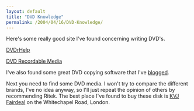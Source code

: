 ```yaml
---
layout: default
title: "DVD Knowledge"
permalink: /2004/04/16/DVD-Knowledge/
---
```


<P>Here's some really good site I've found concerning writing DVD's.</P>
<P><A class="" href="http://www.dvdrhelp.com/" target=_blank>DVDrHelp</A></P>
<P><A class="" href="http://www.dvd-recordable.org/" target=_blank>DVD Recordable Media</A></P>
<P>I've also found some great DVD copying software that I've <A class="" href="http://www.dickblog.com/index.cfm/blog/1334837/">blogged</A>.</P>
<P>Next you need to find some DVD media. I won't try to compare the different brands, I've no idea anyway, so I'll just repeat the opinion of others by recommending Ritek. The best place I've found to buy these disk is <A class="" href="http://www.kvjfairdeal.com/" target=_blank>KVJ Fairdeal</A> on the Whitechapel Road, London.</P>